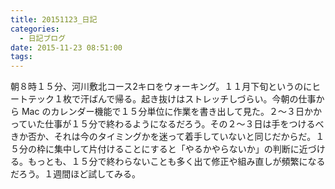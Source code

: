 ```yaml
---
title: 20151123_日記
categories:
  - 日記ブログ 
date: 2015-11-23 08:51:00
tags:
---
```


朝８時１５分、河川敷北コース2キロをウォーキング。１１月下旬というのにヒートテック１枚で汗ばんで帰る。起き抜けはストレッチしづらい。今朝の仕事から Mac のカレンダー機能で１５分単位に作業を書き出して見た。２〜３日かかっていた仕事が１５分で終わるようになるだろう。その２〜３日は手をつけるべきか否か、それは今のタイミングかを迷って着手していないと同じだからだ。１５分の枠に集中して片付けることにすると「やるかやらないか」の判断に近づける。もっとも、１５分で終わらないことも多く出て修正や組み直しが頻繁になるだろう。１週間ほど試してみる。